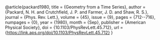 @article{packard1980,
  title = {Geometry from a Time Series},
  author = {Packard, N. H. and Crutchfield, J. P. and Farmer, J. D. and Shaw, R. S.},
  journal = {Phys. Rev. Lett.},
  volume = {45},
  issue = {9},
  pages = {712--716},
  numpages = {0},
  year = {1980},
  month = {Sep},
  publisher = {American Physical Society},
  doi = {10.1103/PhysRevLett.45.712},
  url = {https://link.aps.org/doi/10.1103/PhysRevLett.45.712}
}
